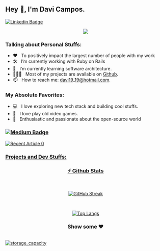 ## Hey 👋, I'm Davi Campos.

[![Linkedin Badge](https://img.shields.io/badge/-LinkedIn-0e76a8?style=for-the-badge&logo=Linkedin&logoColor=white)](https://www.linkedin.com/in/davi-campos-gon%C3%A7alves-212439124/)

<p align="center">
  <a href="https://github.com/DenverCoder1/readme-typing-svg"><img src="https://readme-typing-svg.herokuapp.com/?lines=🐧%20A%20Linux%20fan%20;👾%20In%20love%20with%20retro%20games&font=Fira%20Code&center=true&width=440&height=45&color=40B782&vCenter=true&size=22"></a>
</p>

### Talking about Personal Stuffs:

- ❤️ &nbsp; To positively impact the largest number of people with my work<br /> 
- 🛠 &nbsp; I’m currently working with Ruby on Rails<br /> 
- 🚀 &nbsp; I’m currently learning software architecture.
- 👨🏻‍💻 &nbsp; Most of my projects are available on [Github](https://github.com/davi19).
- 📫 &nbsp; How to reach me: davi19_19@hotmail.com.

### My Absolute Favorites:

- 💻 &nbsp; I love exploring new tech stack and building cool stuffs.
- 👾 &nbsp; I love play old video games.
- 🐧 &nbsp; Enthusiastic and passionate about the open-source world


<!--
<code><img height="25" src="https://raw.githubusercontent.com/github/explore/80688e429a7d4ef2fca1e82350fe8e3517d3494d/topics/sass/sass.png" alt="sass"></code>
-->

### [![Medium Badge](https://img.shields.io/badge/medium-%2312100E.svg?&style=for-the-badge&logo=medium&logoColor=white)](https://davi19-19.medium.com/)
<a target="_blank" href="https://github-readme-medium-recent-article.vercel.app/medium/@davi19-19/0"><img src="https://github-readme-medium-recent-article.vercel.app/medium/@davi19-19/0" alt="Recent Article 0"> 



### Projects and Dev Stuffs:
<div align="center">
  
### ⚡ Github Stats
     
 </div>
  <div align="center">

    
  <br/>
    
[![GitHub Streak](http://github-readme-streak-stats.herokuapp.com?user=davi19&theme=vue-dark&date_format=j%20M%5B%20Y%5D)](https://git.io/streak-stats)
  
  </div>
    <div align="center">

    
  <br/>
      
  [![Top Langs](https://github-readme-stats.vercel.app/api/top-langs/?username=davi19&layout=compact&theme=dracula)](https://github.com/anuraghazra/github-readme-stats)


  
  

### Show some ❤️

</div>
    <br />
<a href="https://github.com/davi19/storage_capacity">
  <img align="center" src="https://github-readme-stats.vercel.app/api/pin/?username=davi19&repo=storage_capacity&show_icons=true&line_height=27&title_color=6aa6f8&text_color=8a919a&icon_color=6aa6f8&bg_color=0e1116" alt="storage_capacity" />
</a>
<div align="center">

</div>

